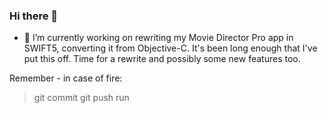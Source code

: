 ### Hi there 👋

<!--
**breskit/breskit** is a ✨ _special_ ✨ repository because its `README.md` (this file) appears on your GitHub profile.

Here are some ideas to get you started:

- 🔭 I’m currently working on ...
- 🌱 I’m currently learning ...
- 👯 I’m looking to collaborate on ...
- 🤔 I’m looking for help with ...
- 💬 Ask me about ...
- 📫 How to reach me: ...
- 😄 Pronouns: ...
- ⚡ Fun fact: ...
-->

- 🔭 I’m currently working on rewriting my Movie Director Pro app in SWIFT5, converting it from Objective-C.  It's been long enough that I've put this off.  Time for a rewrite and possibly some new features too.

Remember - in case of fire:
> git commit
> git push
> run
